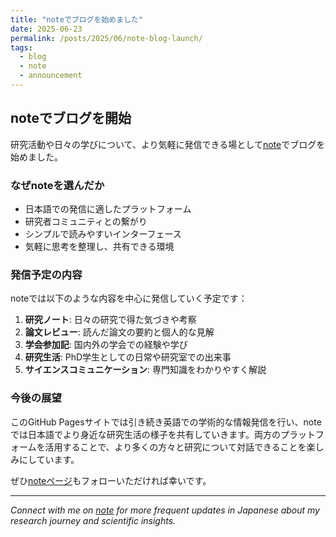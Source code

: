 ```yaml
---
title: "noteでブログを始めました"
date: 2025-06-23
permalink: /posts/2025/06/note-blog-launch/
tags:
  - blog
  - note
  - announcement
---
```


## noteでブログを開始

研究活動や日々の学びについて、より気軽に発信できる場として[note](https://note.com/n____sally)でブログを始めました。

<!--more-->

### なぜnoteを選んだか

- 日本語での発信に適したプラットフォーム
- 研究者コミュニティとの繋がり
- シンプルで読みやすいインターフェース
- 気軽に思考を整理し、共有できる環境

### 発信予定の内容

noteでは以下のような内容を中心に発信していく予定です：

1. **研究ノート**: 日々の研究で得た気づきや考察
2. **論文レビュー**: 読んだ論文の要約と個人的な見解
3. **学会参加記**: 国内外の学会での経験や学び
4. **研究生活**: PhD学生としての日常や研究室での出来事
5. **サイエンスコミュニケーション**: 専門知識をわかりやすく解説

### 今後の展望

このGitHub Pagesサイトでは引き続き英語での学術的な情報発信を行い、noteでは日本語でより身近な研究生活の様子を共有していきます。両方のプラットフォームを活用することで、より多くの方々と研究について対話できることを楽しみにしています。

ぜひ[noteページ](https://note.com/n____sally)もフォローいただければ幸いです。

---

*Connect with me on [note](https://note.com/n____sally) for more frequent updates in Japanese about my research journey and scientific insights.*